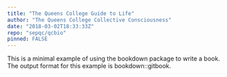 ```yaml
---
title: "The Queens College Guide to Life"
author: "The Queens College Collective Consciousness"
date: "2018-03-02T18:33:33Z"
repo: "sepqc/qcbio"
pinned: FALSE
---
```


This is a minimal example of using the bookdown package to write a book. The output format for this example is bookdown::gitbook.
